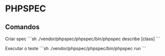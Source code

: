 # PHPSPEC

## Comandos

Criar spec
´´´sh
./vendor/phpspec/phpspec/bin/phpspec describe [class]
´´´

Executar o teste
´´´sh
./vendor/phpspec/phpspec/bin/phpspec run
´´´

